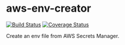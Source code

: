 # aws-env-creator

[![Build Status](https://travis-ci.org/nekonomokochan/aws-env-creator.svg?branch=master)](https://travis-ci.org/nekonomokochan/aws-env-creator)
[![Coverage Status](https://coveralls.io/repos/github/nekonomokochan/aws-env-creator/badge.svg)](https://coveralls.io/github/nekonomokochan/aws-env-creator)

Create an env file from AWS Secrets Manager.
